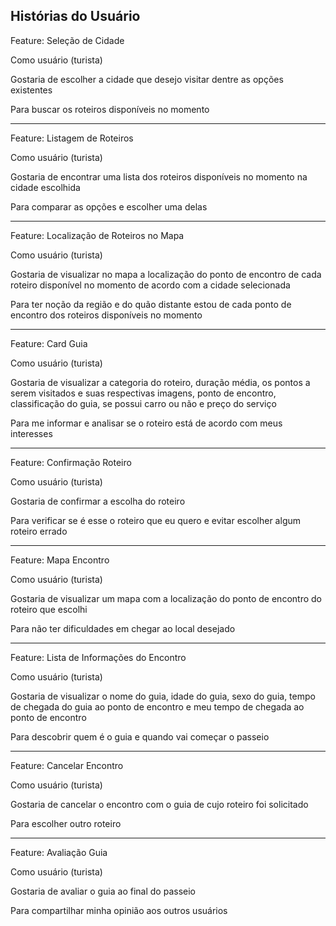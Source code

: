 ## Histórias do Usuário

  

Feature: Seleção de Cidade

Como usuário (turista)

Gostaria de escolher a cidade que desejo visitar dentre as opções existentes

Para buscar os roteiros disponíveis no momento

  ------------------------
  
Feature: Listagem de Roteiros

Como usuário (turista)

Gostaria de encontrar uma lista dos roteiros disponíveis no momento na cidade escolhida

Para comparar as opções e escolher uma delas

  ------------------------

Feature: Localização de Roteiros no Mapa

Como usuário (turista)

Gostaria de visualizar no mapa a localização do ponto de encontro de cada roteiro disponível no momento de acordo com a cidade selecionada

Para ter noção da região e do quão distante estou de cada ponto de encontro dos roteiros disponíveis no momento 

  ------------------------
  
Feature: Card Guia

Como usuário (turista)

Gostaria de visualizar a categoria do roteiro, duração média, os pontos a serem visitados e suas respectivas imagens, ponto de encontro, classificação do guia, se possui carro ou não e preço do serviço

Para me informar e analisar se o roteiro está de acordo com meus interesses

  ------------------------

Feature: Confirmação Roteiro

Como usuário (turista)

Gostaria de confirmar a escolha do roteiro

Para verificar se é esse o roteiro que eu quero e evitar escolher algum roteiro errado

  ------------------------

Feature: Mapa Encontro

Como usuário (turista)

Gostaria de visualizar um mapa com a localização do ponto de encontro do roteiro que escolhi

Para não ter dificuldades em chegar ao local desejado

  ------------------------  

Feature: Lista de Informações do Encontro

Como usuário (turista)

Gostaria de visualizar o nome do guia, idade do guia, sexo do guia, tempo de chegada do guia ao ponto de encontro e meu tempo de chegada ao ponto de encontro

Para descobrir quem é o guia e quando vai começar o passeio

  ------------------------
  
Feature: Cancelar Encontro

Como usuário (turista)

Gostaria de cancelar o encontro com o guia de cujo roteiro foi solicitado

Para escolher outro roteiro

  ------------------------  

Feature: Avaliação Guia

Como usuário (turista)

Gostaria de avaliar o guia ao final do passeio

Para compartilhar minha opinião aos outros usuários
